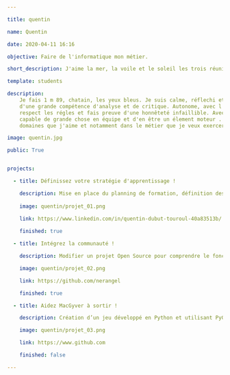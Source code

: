```yaml
---

title: quentin

name: Quentin

date: 2020-04-11 16:16

objective: Faire de l'informatique mon métier.

short_description: J'aime la mer, la voile et le soleil les trois réunis et je suis heureux.

template: students

description: 
    Je fais 1 m 89, chatain, les yeux bleus. Je suis calme, réflechi et spontané, faisant preuves
    d'une grande compétence d'analyse et de critique. Autonome, avec l'esprit d'initiative, je
    respect les régles et fais preuve d'une honnêteté infaillible. Avec ma capacité d'écoute, je suis
    capable de grande chose en équipe et d'en être un élement moteur . J'aime être bon dans les
    domaines que j'aime et notamment dans le métier que je veux exercer.

image: quentin.jpg

public: True


projects:

  - title: Définissez votre stratégie d'apprentissage !

    description: Mise en place du planning de formation, définition des objectifs et présentation WorkPlace.
    
    image: quentin/projet_01.png
    
    link: https://www.linkedin.com/in/quentin-dubut-touroul-40a83513b/

    finished: true

  - title: Intégrez la communauté !

    description: Modifier un projet Open Source pour comprendre le fonctionnement de Git. 

    image: quentin/projet_02.png

    link: https://github.com/nerangel

    finished: true

  - title: Aidez MacGyver à sortir !

    description: Création d’un jeu développé en Python et utilisant PyGame.

    image: quentin/projet_03.png

    link: https://www.github.com

    finished: false

---
```

